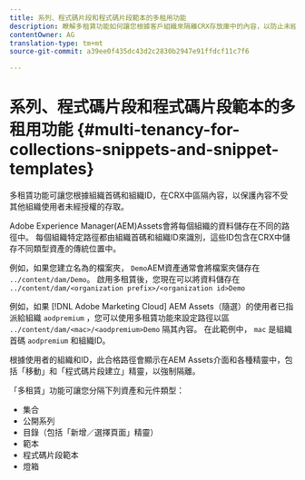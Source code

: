 ```yaml
---
title: 系列、程式碼片段和程式碼片段範本的多租用功能
description: 瞭解多租賃功能如何讓您根據客戶組織來隔離CRX存放庫中的內容，以防止未經授權的存取。
contentOwner: AG
translation-type: tm+mt
source-git-commit: a39ee0f435dc43d2c2830b2947e91ffdcf11c7f6

---
```



# 系列、程式碼片段和程式碼片段範本的多租用功能 {#multi-tenancy-for-collections-snippets-and-snippet-templates}

多租賃功能可讓您根據組織首碼和組織ID，在CRX中區隔內容，以保護內容不受其他組織使用者未經授權的存取。

Adobe Experience Manager(AEM)Assets會將每個組織的資料儲存在不同的路徑中。 每個組織特定路徑都由組織首碼和組織ID來識別，這些ID包含在CRX中儲存不同類型資產的傳統位置中。

例如，如果您建立名為的檔案夾， `Demo`AEM資產通常會將檔案夾儲存在 `../content/dam/Demo`。 啟用多租賃後，您現在可以將資料儲存在 `../content/dam/<organization prefix>/<organization id>Demo`

例如，如果 [!DNL Adobe Marketing Cloud] AEM Assets（隨選）的使用者已指派給組織 `aodpremium` ，您可以使用多租賃功能來設定路徑以區 `../content/dam/<mac>/<aodpremium>Demo` 隔其內容。 在此範例中， `mac` 是組織首碼 `aodpremium` 和組織ID。

根據使用者的組織和ID，此合格路徑會顯示在AEM Assets介面和各種精靈中，包括「移動」和「程式碼片段建立」精靈，以強制隔離。

「多租賃」功能可讓您分隔下列資產和元件類型：

* 集合
* 公開系列
* 目錄（包括「新增／選擇頁面」精靈）
* 範本
* 程式碼片段範本
* 燈箱
